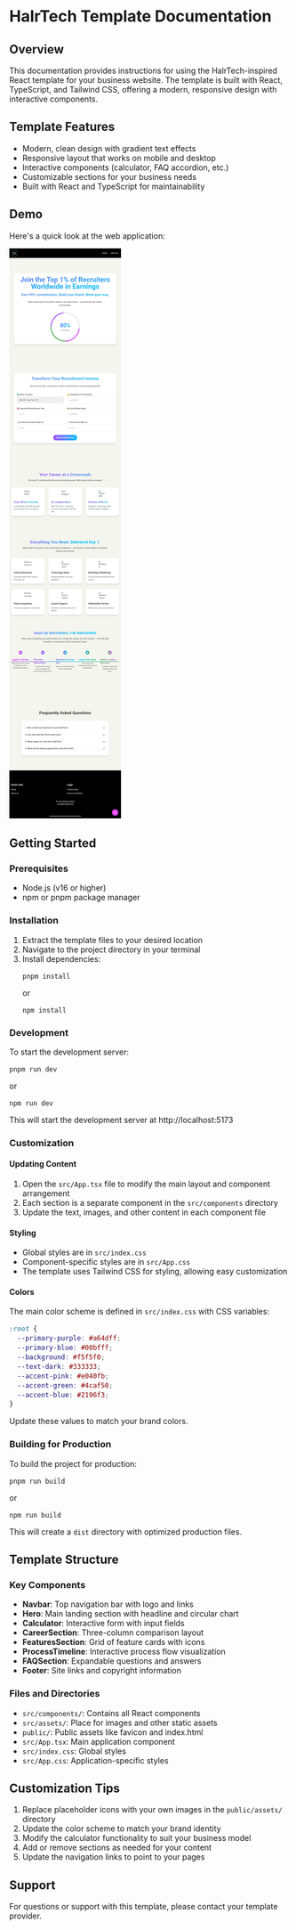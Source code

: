 # HalrTech Template Documentation

## Overview
This documentation provides instructions for using the HalrTech-inspired React template for your business website. The template is built with React, TypeScript, and Tailwind CSS, offering a modern, responsive design with interactive components.

## Template Features
- Modern, clean design with gradient text effects
- Responsive layout that works on mobile and desktop
- Interactive components (calculator, FAQ accordion, etc.)
- Customizable sections for your business needs
- Built with React and TypeScript for maintainability


## Demo

Here's a quick look at the web application:

![Demo](view.jpg)

## Getting Started

### Prerequisites
- Node.js (v16 or higher)
- npm or pnpm package manager

### Installation
1. Extract the template files to your desired location
2. Navigate to the project directory in your terminal
3. Install dependencies:
   ```
   pnpm install
   ```
   or
   ```
   npm install
   ```

### Development
To start the development server:
```
pnpm run dev
```
or
```
npm run dev
```

This will start the development server at http://localhost:5173

### Customization

#### Updating Content
1. Open the `src/App.tsx` file to modify the main layout and component arrangement
2. Each section is a separate component in the `src/components` directory
3. Update the text, images, and other content in each component file

#### Styling
- Global styles are in `src/index.css`
- Component-specific styles are in `src/App.css`
- The template uses Tailwind CSS for styling, allowing easy customization

#### Colors
The main color scheme is defined in `src/index.css` with CSS variables:
```css
:root {
  --primary-purple: #a64dff;
  --primary-blue: #00bfff;
  --background: #f5f5f0;
  --text-dark: #333333;
  --accent-pink: #e040fb;
  --accent-green: #4caf50;
  --accent-blue: #2196f3;
}
```

Update these values to match your brand colors.

### Building for Production
To build the project for production:
```
pnpm run build
```
or
```
npm run build
```

This will create a `dist` directory with optimized production files.

## Template Structure

### Key Components
- **Navbar**: Top navigation bar with logo and links
- **Hero**: Main landing section with headline and circular chart
- **Calculator**: Interactive form with input fields
- **CareerSection**: Three-column comparison layout
- **FeaturesSection**: Grid of feature cards with icons
- **ProcessTimeline**: Interactive process flow visualization
- **FAQSection**: Expandable questions and answers
- **Footer**: Site links and copyright information

### Files and Directories
- `src/components/`: Contains all React components
- `src/assets/`: Place for images and other static assets
- `public/`: Public assets like favicon and index.html
- `src/App.tsx`: Main application component
- `src/index.css`: Global styles
- `src/App.css`: Application-specific styles

## Customization Tips
1. Replace placeholder icons with your own images in the `public/assets/` directory
2. Update the color scheme to match your brand identity
3. Modify the calculator functionality to suit your business model
4. Add or remove sections as needed for your content
5. Update the navigation links to point to your pages

## Support
For questions or support with this template, please contact your template provider.
